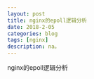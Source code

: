 ```yaml
---
layout: post
title: nginx的epoll逻辑分析
date: 2018-2-05
categories: blog
tags: [nginx]
description: na。
---
```




nginx的epoll逻辑分析






